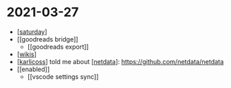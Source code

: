 # 2021-03-27

- [[saturday]]
- [[goodreads bridge]]
  - [[goodreads export]]
- [[wikis]]
- [[karlicoss]] told me about [[netdata]]: https://github.com/netdata/netdata
- [[enabled]]
  - [[vscode settings sync]]

[//begin]: # "Autogenerated link references for markdown compatibility"
[saturday]: ../saturday "Saturday"
[wikis]: ../wikis "Wikis"
[karlicoss]: ../karlicoss "Karlicoss"
[netdata]: ../netdata "netdata"
[//end]: # "Autogenerated link references"